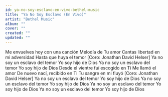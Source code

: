 ```yaml
---
id: ya-no-soy-esclavo-en-vivo-bethel-music
title: "Ya No Soy Esclavo (En Vivo)"
artist: "Bethel Music"
album: ""
cover: ""
created: ""
updated: ""
---
```


Me envuelves hoy con una canción
Melodía de Tu amor
Cantas libertad en mi adversidad
Hasta que huya el temor
[Coro: Jonathan David Helser]
Ya no soy un esclavo del temor
Yo soy hijo de Dios
Ya no soy un esclavo del temor
Yo soy hijo de Dios
Desde el vientre fuí escogido en Ti
Me llamó el amor
De nuevo nací, recibido en Ti
Tu sangre en mi fluyó
[Coro: Jonathan David Helser]
Ya no soy un esclavo del temor
Yo soy hijo de Dios
Ya no soy un esclavo del temor
Yo soy hijo de Dios
Ya no soy un esclavo del temor
Yo soy hijo de Dios
Ya no soy un esclavo del temor
Yo soy hijo de Dios